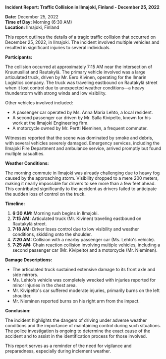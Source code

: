 

**Incident Report: Traffic Collision in Ilmajoki, Finland - December 25, 2022**

**Date:** December 25, 2022  
**Time of Day:** Morning (6:30 AM)  
**Location:** Ilmajoki, Finland  

This report outlines the details of a tragic traffic collision that occurred on December 25, 2022, in Ilmajoki. The incident involved multiple vehicles and resulted in significant injuries to several individuals.

**Participants:**

The collision occurred at approximately 7:15 AM near the intersection of Kruunusillat and Rautakylä. The primary vehicle involved was a large articulated truck, driven by Mr. Eero Kivinen, operating for the Ilmarin Logistics company. The truck was traveling eastbound on Rautakylä street when it lost control due to unexpected weather conditions—a heavy thunderstorm with strong winds and low visibility.

Other vehicles involved included:

- A passenger car operated by Ms. Anna Maria Lehto, a local resident.
- A second passenger car driven by Mr. Salla Kivipelto, known for his work at the Ilmajoki Engineering firm.
- A motorcycle owned by Mr. Pertti Nieminen, a frequent commuter.

Witnesses reported that the scene was dominated by smoke and debris, with several vehicles severely damaged. Emergency services, including the Ilmajoki Fire Department and ambulance service, arrived promptly but found multiple casualties.

**Weather Conditions:**

The morning commute in Ilmajoki was already challenging due to heavy fog caused by the approaching storm. Visibility dropped to a mere 200 meters, making it nearly impossible for drivers to see more than a few feet ahead. This contributed significantly to the accident as drivers failed to anticipate the sudden loss of control on the truck.

**Timeline:**

1. **6:30 AM:** Morning rush begins in Ilmajoki.
2. **7:15 AM:** Articulated truck (Mr. Kivinen) traveling eastbound on Rautakylä street.
3. **7:18 AM:** Driver loses control due to low visibility and weather conditions, skidding onto the shoulder.
4. **7:20 AM:** Collision with a nearby passenger car (Ms. Lehto's vehicle).
5. **7:25 AM:** Chain reaction collision involving multiple vehicles, including a second passenger car (Mr. Kivipelto) and a motorcycle (Mr. Nieminen).

**Damage Descriptions:**

- The articulated truck sustained extensive damage to its front axle and side mirrors.
- Ms. Lehto's vehicle was completely wrecked with injuries reported for minor injuries in the chest area.
- Mr. Kivipelto's car suffered moderate injuries, primarily burns on the left shoulder.
- Mr. Nieminen reported burns on his right arm from the impact.

**Conclusion:**

The incident highlights the dangers of driving under adverse weather conditions and the importance of maintaining control during such situations. The police investigation is ongoing to determine the exact cause of the accident and to assist in the identification process for those involved.

This report serves as a reminder of the need for vigilance and preparedness, especially during inclement weather.